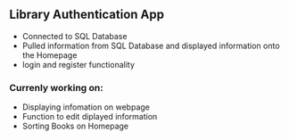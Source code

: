 ## Library Authentication App ##

- Connected to SQL Database
- Pulled information from SQL Database and displayed information onto the Homepage
- login and register functionality

### Currenly working on: ###

- Displaying infomation on webpage
- Function to edit diplayed information
- Sorting Books on Homepage
